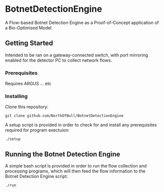 # BotnetDetectionEngine
A Flow-based Botnet Detection Engine as a Proof-of-Concept application of a Bio-Optimised Model

## Getting Started

Intended to be ran on a gateway-connected switch, with port mirroring enabled for the detector PC to collect network flows.

### Prerequisites

Requires ARGUS ... etc

### Installing

Clone this repository:

```
git clone github.com/NorthOfNull/BotnetDetectionEngine
```

A setup script is provided in order to check for and install any prerequisites required for program exectuion:

```
./setup
```

## Running the Botnet Detection Engine

A simple bash script is provided in order to run the flow collection and processing programs, which will then feed the flow information to the Botnet Detection Engine script:

 ```
 ./run
 ```
